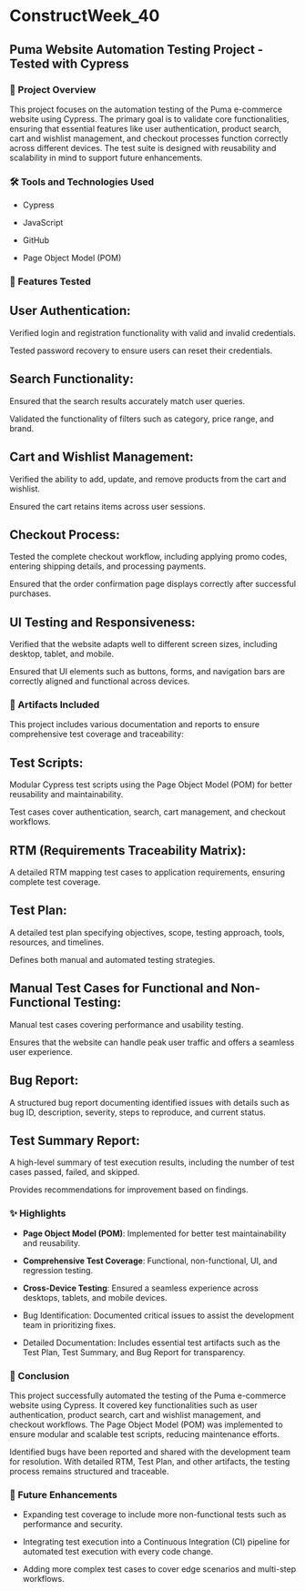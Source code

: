 # ConstructWeek_40
## Puma Website Automation Testing Project - Tested with Cypress
### 📌 Project Overview

This project focuses on the automation testing of the Puma e-commerce website using Cypress. The primary goal is to validate core functionalities, ensuring that essential features like user authentication, product search, cart and wishlist management, and checkout processes function correctly across different devices. The test suite is designed with reusability and scalability in mind to support future enhancements.
### 🛠️ Tools and Technologies Used

- Cypress

- JavaScript

- GitHub

- Page Object Model (POM)
### 📂 Features Tested

## User Authentication:

Verified login and registration functionality with valid and invalid credentials.

Tested password recovery to ensure users can reset their credentials.

## Search Functionality:

Ensured that the search results accurately match user queries.

Validated the functionality of filters such as category, price range, and brand.

## Cart and Wishlist Management:

Verified the ability to add, update, and remove products from the cart and wishlist.

Ensured the cart retains items across user sessions.

## Checkout Process:

Tested the complete checkout workflow, including applying promo codes, entering shipping details, and processing payments.

Ensured that the order confirmation page displays correctly after successful purchases.

## UI Testing and Responsiveness:

Verified that the website adapts well to different screen sizes, including desktop, tablet, and mobile.

Ensured that UI elements such as buttons, forms, and navigation bars are correctly aligned and functional across devices.
### 📄 Artifacts Included

This project includes various documentation and reports to ensure comprehensive test coverage and traceability:

## Test Scripts:

Modular Cypress test scripts using the Page Object Model (POM) for better reusability and maintainability.

Test cases cover authentication, search, cart management, and checkout workflows.

## RTM (Requirements Traceability Matrix):

A detailed RTM mapping test cases to application requirements, ensuring complete test coverage.

## Test Plan:

A detailed test plan specifying objectives, scope, testing approach, tools, resources, and timelines.

Defines both manual and automated testing strategies.


## Manual Test Cases for Functional and  Non-Functional Testing:

Manual test cases covering performance and usability testing.

Ensures that the website can handle peak user traffic and offers a seamless user experience.

## Bug Report:

A structured bug report documenting identified issues with details such as bug ID, description, severity, steps to reproduce, and current status.

## Test Summary Report:

A high-level summary of test execution results, including the number of test cases passed, failed, and skipped.

Provides recommendations for improvement based on findings.

### ✨ Highlights

- **Page Object Model (POM)**: Implemented for better test maintainability and reusability.

- **Comprehensive Test Coverage**: Functional, non-functional, UI, and regression testing.

- **Cross-Device Testing**: Ensured a seamless experience across desktops, tablets, and mobile devices.

- Bug Identification: Documented critical issues to assist the development team in prioritizing fixes.

- Detailed Documentation: Includes essential test artifacts such as the Test Plan, Test Summary, and Bug Report for transparency.

### 📝 Conclusion

This project successfully automated the testing of the Puma e-commerce website using Cypress. It covered key functionalities such as user authentication, product search, cart and wishlist management, and checkout workflows. The Page Object Model (POM) was implemented to ensure modular and scalable test scripts, reducing maintenance efforts.

Identified bugs have been reported and shared with the development team for resolution. With detailed RTM, Test Plan, and other artifacts, the testing process remains structured and traceable.

### 🚀 Future Enhancements

- Expanding test coverage to include more non-functional tests such as performance and security.

- Integrating test execution into a Continuous Integration (CI) pipeline for automated test execution with every code change.

- Adding more complex test cases to cover edge scenarios and multi-step workflows.

